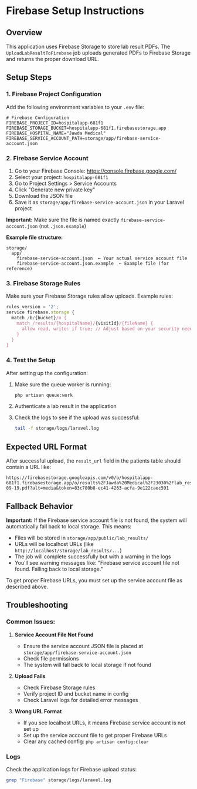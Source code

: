 # Firebase Setup Instructions

## Overview
This application uses Firebase Storage to store lab result PDFs. The `UploadLabResultToFirebase` job uploads generated PDFs to Firebase Storage and returns the proper download URL.

## Setup Steps

### 1. Firebase Project Configuration
Add the following environment variables to your `.env` file:

```env
# Firebase Configuration
FIREBASE_PROJECT_ID=hospitalapp-681f1
FIREBASE_STORAGE_BUCKET=hospitalapp-681f1.firebasestorage.app
FIREBASE_HOSPITAL_NAME="Jawda Medical"
FIREBASE_SERVICE_ACCOUNT_PATH=storage/app/firebase-service-account.json
```

### 2. Firebase Service Account
1. Go to your Firebase Console: https://console.firebase.google.com/
2. Select your project: `hospitalapp-681f1`
3. Go to Project Settings > Service Accounts
4. Click "Generate new private key"
5. Download the JSON file
6. Save it as `storage/app/firebase-service-account.json` in your Laravel project

**Important:** Make sure the file is named exactly `firebase-service-account.json` (not `.json.example`)

**Example file structure:**
```
storage/
  app/
    firebase-service-account.json  ← Your actual service account file
    firebase-service-account.json.example  ← Example file (for reference)
```

### 3. Firebase Storage Rules
Make sure your Firebase Storage rules allow uploads. Example rules:

```javascript
rules_version = '2';
service firebase.storage {
  match /b/{bucket}/o {
    match /results/{hospitalName}/{visitId}/{fileName} {
      allow read, write: if true; // Adjust based on your security needs
    }
  }
}
```

### 4. Test the Setup
After setting up the configuration:

1. Make sure the queue worker is running:
   ```bash
   php artisan queue:work
   ```

2. Authenticate a lab result in the application
3. Check the logs to see if the upload was successful:
   ```bash
   tail -f storage/logs/laravel.log
   ```

## Expected URL Format
After successful upload, the `result_url` field in the patients table should contain a URL like:
```
https://firebasestorage.googleapis.com/v0/b/hospitalapp-681f1.firebasestorage.app/o/results%2FJawda%20Medical%2F23030%2Flab_result_23030___________2025-09-19.pdf?alt=media&token=83c780b8-ec41-4263-acfa-9e122caec591
```

## Fallback Behavior

**Important:** If the Firebase service account file is not found, the system will automatically fall back to local storage. This means:

- Files will be stored in `storage/app/public/lab_results/`
- URLs will be localhost URLs (like `http://localhost/storage/lab_results/...`)
- The job will complete successfully but with a warning in the logs
- You'll see warning messages like: "Firebase service account file not found. Falling back to local storage."

To get proper Firebase URLs, you must set up the service account file as described above.

## Troubleshooting

### Common Issues:

1. **Service Account File Not Found**
   - Ensure the service account JSON file is placed at `storage/app/firebase-service-account.json`
   - Check file permissions
   - The system will fall back to local storage if not found

2. **Upload Fails**
   - Check Firebase Storage rules
   - Verify project ID and bucket name in config
   - Check Laravel logs for detailed error messages

3. **Wrong URL Format**
   - If you see localhost URLs, it means Firebase service account is not set up
   - Set up the service account file to get proper Firebase URLs
   - Clear any cached config: `php artisan config:clear`

### Logs
Check the application logs for Firebase upload status:
```bash
grep "Firebase" storage/logs/laravel.log
```
